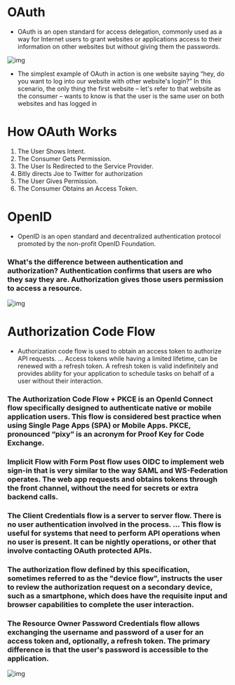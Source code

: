 # OAuth

- OAuth is an open standard for access delegation, commonly used as a way for Internet users to grant websites or applications access to their information on other websites but without giving them the passwords.

![img](https://upload.wikimedia.org/wikipedia/commons/thumb/3/32/OpenIDvs.Pseudo-AuthenticationusingOAuth.svg/512px-OpenIDvs.Pseudo-AuthenticationusingOAuth.svg.png)

- The simplest example of OAuth in action is one website saying “hey, do you want to log into our website with other website's login?” In this scenario, the only thing the first website – let's refer to that website as the consumer – wants to know is that the user is the same user on both websites and has logged in

# How OAuth Works

1. The User Shows Intent.
2. The Consumer Gets Permission.
3. The User Is Redirected to the Service Provider.
4. Bitly directs Joe to Twitter for authorization
5. The User Gives Permission.
6. The Consumer Obtains an Access Token.

# OpenID

- OpenID is an open standard and decentralized authentication protocol promoted by the non-profit OpenID Foundation.

### What's the difference between authentication and authorization? Authentication confirms that users are who they say they are. Authorization gives those users permission to access a resource.

![img](https://www.okta.com/sites/default/files/styles/1640w_scaled/public/media/image/2020-10/Authentication_vs_Authorization.png?itok=uBFRCfww)

# Authorization Code Flow

- Authorization code flow is used to obtain an access token to authorize API requests. ... Access tokens while having a limited lifetime, can be renewed with a refresh token. A refresh token is valid indefinitely and provides ability for your application to schedule tasks on behalf of a user without their interaction.

### The Authorization Code Flow + PKCE is an OpenId Connect flow specifically designed to authenticate native or mobile application users. This flow is considered best practice when using Single Page Apps (SPA) or Mobile Apps. PKCE, pronounced “pixy” is an acronym for Proof Key for Code Exchange.

### Implicit Flow with Form Post flow uses OIDC to implement web sign-in that is very similar to the way SAML and WS-Federation operates. The web app requests and obtains tokens through the front channel, without the need for secrets or extra backend calls.

### The Client Credentials flow is a server to server flow. There is no user authentication involved in the process. ... This flow is useful for systems that need to perform API operations when no user is present. It can be nightly operations, or other that involve contacting OAuth protected APIs.

### The authorization flow defined by this specification, sometimes referred to as the "device flow", instructs the user to review the authorization request on a secondary device, such as a smartphone, which does have the requisite input and browser capabilities to complete the user interaction.

### The Resource Owner Password Credentials flow allows exchanging the username and password of a user for an access token and, optionally, a refresh token. The primary difference is that the user's password is accessible to the application.

![img](https://cxlabs.sap.com/wp-content/uploads/2012/06/oauth2_resource_owner_password_flow.png)
